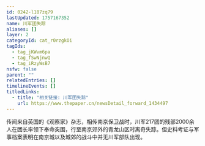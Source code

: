 ```yaml
---
id: 0242-l187zq79
lastUpdated: 1757167352
name: 川军团失踪
aliases: []
layer: 2
categoryId: cat_r0rzgkOi
tagIds:
  - tag_jKWvm6pa
  - tag_fSwNjnwQ
  - tag_iRzyWsB7
nsfw: false
parent: ""
relatedEntries: []
timelineEvents: []
titledLinks:
  - title: "相关链接: 川军团失踪"
    url: https://www.thepaper.cn/newsDetail_forward_1434497
---
```


传闻来自英国的《观察家》杂志，相传南京保卫战时，川军217团的残部2000余人在团长率领下奉命突围，行至南京郊外的青龙山区时离奇失踪。但史料考证与军事档案表明在南京城以及城郊的战斗中并无川军部队出现。